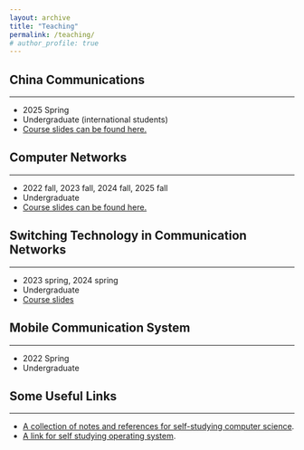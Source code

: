 ```yaml
---
layout: archive
title: "Teaching"
permalink: /teaching/
# author_profile: true
---
```




## China Communications
---
* 2025 Spring
* Undergraduate (international students)
* [Course slides can be found here.](download.md)



## Computer Networks
---
* 2022 fall, 2023 fall, 2024 fall, 2025 fall
* Undergraduate
* [Course slides can be found here.](download.md)

## Switching Technology in Communication Networks
---
* 2023 spring, 2024 spring
* Undergraduate
* [Course slides](download.md)

## Mobile Communication System
---
* 2022 Spring
* Undergraduate

## Some Useful Links
---
* [A collection of notes and references for self-studying computer science](https://notes.eddyerburgh.me).
* [A link for self studying operating system](https://oscourse.org).

